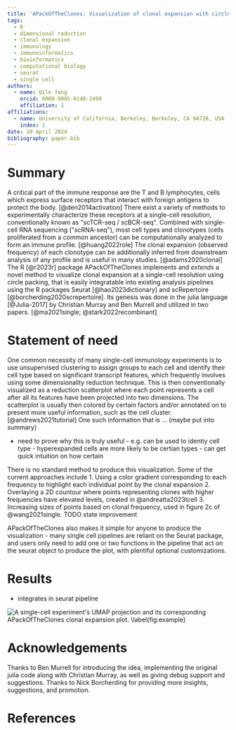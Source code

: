 ```yaml
---
title: 'APackOfTheClones: Visualization of clonal expansion with circle packing'
tags:
  - R
  - dimensional reduction
  - clonal expansion
  - immunology
  - immunoinformatics
  - bioinformatics
  - computational biology
  - seurat
  - single cell
authors:
  - name: Qile Yang
    orcid: 0009-0005-0148-2499
    affiliation: 1
affiliations:
  - name: University of California, Berkeley, Berkeley, CA 94720, USA
    index: 1
date: 10 April 2024
bibliography: paper.bib
---
```


# Summary

A critical part of the immune response are the T and B lymphocytes, cells which express surface receptors that interact with foreign antigens to protect the body. [@den2014activation] There exist a variety of methods to experimentally characterize these receptors at a single-cell resolution, conventionally known as "scTCR-seq / scBCR-seq". Combined with single-cell RNA sequencing ("scRNA-seq"), most cell types and clonotypes (cells proliferated from a common ancestor) can be computationally analyzed to form an immune profile. [@huang2022role] The clonal expansion (observed frequency) of each clonotype can be additionally inferred from downstream analysis of any profile and is useful in many studies. [@adams2020clonal] The R [@r2023r] package APackOfTheClones implements and *extends* a novel method to visualize clonal expansion at a single-cell resolution using circle packing, that is easily integratable into existing analysis pipelines using the R packages Seurat [@hao2023dictionary] and scRepertoire [@borcherding2020screpertoire]. Its genesis was done in the julia language [@Julia-2017] by Christian Murray and Ben Murrell and utilized in two papers. [@ma2021single; @stark2022recombinant]

# Statement of need

One common necessity of many single-cell immunology experiments is to use unsupervised clustering to assign groups to each cell and identify their cell type based on significant transcript features, which frequently involves using some dimensionality reduction technique. This is then conventionally visualized as a reduction scatterplot where each point represents a cell after all its features have been projected into two dimensions. The scatterplot is usually then colored by certain factors and/or annotated on to present more useful information, such as the cell cluster. [@andrews2021tutorial] One such information that is ... (maybe put into summary)

- need to prove why this is truly useful - e.g. can be used to identiy cell type - hyperexpanded cells are more likely to be certian types - can get quick intuition on how certain 

There is no standard method to produce this visualization. Some of the current approaches include 1. Using a color gradient corresponding to each frequency to highlight each individual point by the clonal expansion 2. Overlaying a 2D countour where points representing clones with higher frequencies have elevated levels, created in @andreatta2023tcell 3. Increasing sizes of points based on clonal frequency, used in figure 2c of @wang2021single. TODO state improvement

APackOfTheClones also makes it simple for anyone to produce the visualization - many single cell pipelines are reliant on the Seurat package, and users only need to add one or two functions in the pipeline that act on the seurat object to produce the plot, with plentiful optional customizations.

# Results

- integrates in seurat pipeline

![A single-cell experiment's UMAP projection and its corresponding APackOfTheClones clonal expansion plot. \label{fig:example}](figures/example.png)

<!---
Figures can be included like this:
![Caption for example figure.\label{fig:example}](figure.png)
and referenced from text using \autoref{fig:example}.

Figure sizes can be customized by adding an optional second parameter:
![Caption for example figure.](figure.png){ width=20% }
-->

# Acknowledgements

Thanks to Ben Murrell for introducing the idea, implementing the original julia code along with Christian Murray, as well as giving debug support and suggestions. Thanks to Nick Borcherding for providing more insights, suggestions, and promotion.

# References